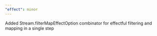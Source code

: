 ```yaml
---
"effect": minor
---
```


Added Stream.filterMapEffectOption combinator for effectful filtering and mapping in a single step
